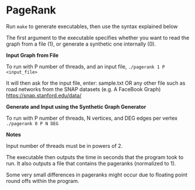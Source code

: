 PageRank
========

Run ```make``` to generate executables, then use the syntax explained below

The first argument to the executable specifies whether you want to read the graph from a file (1), or generate a synthetic one internally (0).

**Input Graph from File**

To run with P number of threads, and an input file,
    ```./pagerank 1 P <input_file>```
  
  It will then ask for the input file, enter:
  sample.txt
  OR any other file such as road networks from the SNAP datasets (e.g. A FaceBook Graph)
  https://snap.stanford.edu/data/

**Generate and Input using the Synthetic Graph Generator**

To run with P number of threads, N vertices, and DEG edges per vertex
   ```./pagerank 0 P N DEG```

**Notes**

Input number of threads must be in powers of 2.

The executable then outputs the time in seconds that the program took to run.
It also outputs a file that contains the pageranks (normalized to 1).

Some very small differences in pageranks might occur due to floating point round offs within the program.
